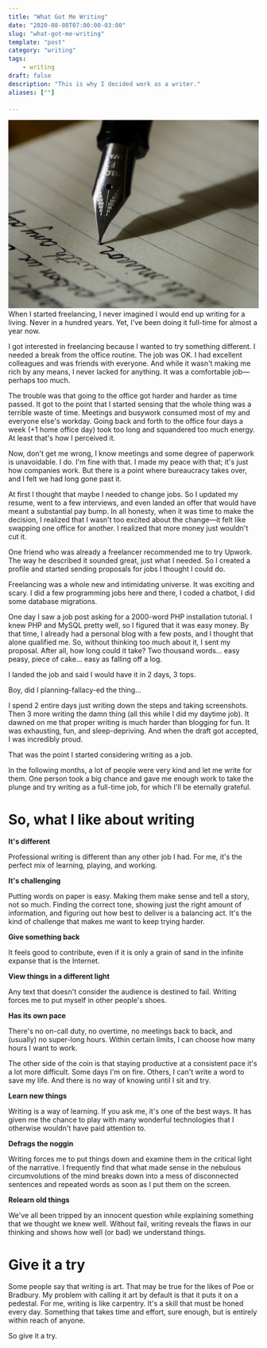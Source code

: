 ```yaml
---
title: "What Got Me Writing"
date: "2020-08-08T07:00:00-03:00"
slug: "what-got-me-writing"
template: "post"
category: "writing"
tags:
    - writing
draft: false
description: "This is why I decided work as a writer."
aliases: [""]

---
```

![](/images/writing.jpg)
When I started freelancing, I never imagined I would end up writing for a living. Never in a hundred years. Yet, I've been doing it full-time for almost a year now.

I got interested in freelancing because I wanted to try something different. I needed a break from the office routine. The job was OK. I had excellent colleagues and was friends with everyone. And while it wasn't making me rich by any means, I never lacked for anything. It was a comfortable job—perhaps too much. 

The trouble was that going to the office got harder and harder as time passed. It got to the point that I started sensing that the whole thing was a terrible waste of time. Meetings and busywork consumed most of my and everyone else's workday. Going back and forth to the office four days a week (+1 home office day) took too long and squandered too much energy. At least that's how I perceived it.

Now, don't get me wrong, I know meetings and some degree of paperwork is unavoidable. I do. I'm fine with that. I made my peace with that; it's just how companies work. But there is a point where bureaucracy takes over, and I felt we had long gone past it. 

At first I thought that maybe I needed to change jobs. So I updated my resume, went to a few interviews, and even landed an offer that would have meant a substantial pay bump. In all honesty, when it was time to make the decision, I realized that I wasn't too excited about the change—it felt like swapping one office for another. I realized that more money just wouldn't cut it.

One friend who was already a freelancer recommended me to try Upwork. The way he described it sounded great, just what I needed. So I created a profile and started sending proposals for jobs I thought I could do. 

Freelancing was a whole new and intimidating universe. It was exciting and scary. I did a few programming jobs here and there, I coded a chatbot, I did some database migrations.

One day I saw a job post asking for a 2000-word PHP installation tutorial. I knew PHP and MySQL pretty well, so I figured that it was easy money. By that time, I already had a personal blog with a few posts, and I thought that alone qualified me. So, without thinking too much about it, I sent my proposal. After all, how long could it take? Two thousand words... easy peasy, piece of cake... easy as falling off a log.

I landed the job and said I would have it in 2 days, 3 tops.

Boy, did I planning-fallacy-ed the thing...

I spend 2 entire days just writing down the steps and taking screenshots. Then 3 more writing the damn thing (all this while I did my daytime job). It dawned on me that proper writing is much harder than blogging for fun. It was exhausting, fun, and sleep-depriving. And when the draft got accepted, I was incredibly proud.

That was the point I started considering writing as a job.

In the following months, a lot of people were very kind and let me write for them. One person took a big chance and gave me enough work to take the plunge and try writing as a full-time job, for which I'll be eternally grateful.

# So, what I like about writing

**It's different**

Professional writing is different than any other job I had. For me, it's the perfect mix of learning, playing, and working. 

**It's challenging**

Putting words on paper is easy. Making them make sense and tell a story, not so much. Finding the correct tone, showing just the right amount of information, and figuring out how best to deliver is a balancing act. It's the kind of challenge that makes me want to keep trying harder.

**Give something back**

It feels good to contribute, even if it is only a grain of sand in the infinite expanse that is the Internet.

**View things in a different light**

Any text that doesn't consider the audience is destined to fail. Writing forces me to put myself in other people's shoes. 

**Has its own pace**

There's no on-call duty, no overtime, no meetings back to back, and (usually) no super-long hours. Within certain limits, I can choose how many hours I want to work. 

The other side of the coin is that staying productive at a consistent pace it's a lot more difficult. Some days I'm on fire. Others, I can't write a word to save my life. And there is no way of knowing until I sit and try.

**Learn new things**

Writing is a way of learning. If you ask me, it's one of the best ways. It has given me the chance to play with many wonderful technologies that I otherwise wouldn't have paid attention to.


**Defrags the noggin**

Writing forces me to put things down and examine them in the critical light of the narrative. I frequently find that what made sense in the nebulous circumvolutions of the mind breaks down into a mess of disconnected sentences and repeated words as soon as I put them on the screen.

**Relearn old things**

We've all been tripped by an innocent question while explaining something that we thought we knew well.
Without fail, writing reveals the flaws in our thinking and shows how well (or bad) we understand things.  

# Give it a try

Some people say that writing is art. That may be true for the likes of Poe or Bradbury. My problem with calling it art by default is that it puts it on a pedestal. For me, writing is like carpentry. It's a skill that must be honed every day. Something that takes time and effort, sure enough, but is entirely within reach of anyone.

So give it a try.